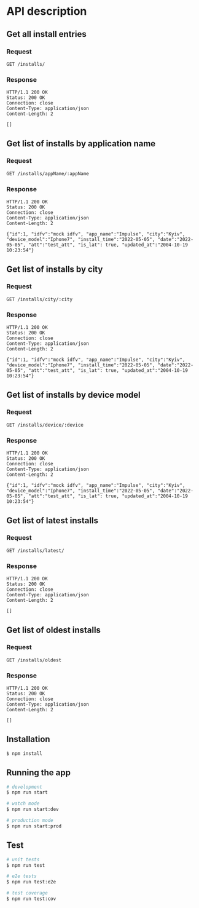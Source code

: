 # API description

## Get all install entries

### Request

`GET /installs/`

### Response

    HTTP/1.1 200 OK
    Status: 200 OK
    Connection: close
    Content-Type: application/json
    Content-Length: 2

    []

## Get list of installs by application name

### Request

`GET /installs/appName/:appName`

### Response

    HTTP/1.1 200 OK
    Status: 200 OK
    Connection: close
    Content-Type: application/json
    Content-Length: 2

    {"id":1, "idfv":"mock idfv", "app_name":"Impulse", "city":"Kyiv", "device_model":"Iphone7", "install_time":"2022-05-05", "date":"2022-05-05", "att":"test_att", "is_lat": true, "updated_at":"2004-10-19 10:23:54"}

## Get list of installs by city

### Request

`GET /installs/city/:city`

### Response

    HTTP/1.1 200 OK
    Status: 200 OK
    Connection: close
    Content-Type: application/json
    Content-Length: 2

    {"id":1, "idfv":"mock idfv", "app_name":"Impulse", "city":"Kyiv", "device_model":"Iphone7", "install_time":"2022-05-05", "date":"2022-05-05", "att":"test_att", "is_lat": true, "updated_at":"2004-10-19 10:23:54"}

## Get list of installs by device model

### Request

`GET /installs/device/:device`

### Response

    HTTP/1.1 200 OK
    Status: 200 OK
    Connection: close
    Content-Type: application/json
    Content-Length: 2

    {"id":1, "idfv":"mock idfv", "app_name":"Impulse", "city":"Kyiv", "device_model":"Iphone7", "install_time":"2022-05-05", "date":"2022-05-05", "att":"test_att", "is_lat": true, "updated_at":"2004-10-19 10:23:54"}

## Get list of latest installs

### Request

`GET /installs/latest/`

### Response

    HTTP/1.1 200 OK
    Status: 200 OK
    Connection: close
    Content-Type: application/json
    Content-Length: 2

    []

## Get list of oldest installs

### Request

`GET /installs/oldest`

### Response

    HTTP/1.1 200 OK
    Status: 200 OK
    Connection: close
    Content-Type: application/json
    Content-Length: 2

    []

## Installation

```bash
$ npm install
```

## Running the app

```bash
# development
$ npm run start

# watch mode
$ npm run start:dev

# production mode
$ npm run start:prod
```

## Test

```bash
# unit tests
$ npm run test

# e2e tests
$ npm run test:e2e

# test coverage
$ npm run test:cov
```
